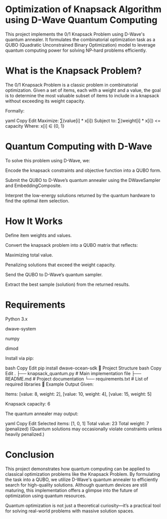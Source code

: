 # Optimization of Knapsack Algorithm using D-Wave Quantum Computing
This project implements the 0/1 Knapsack Problem using D-Wave's quantum annealer. It formulates the combinatorial optimization task as a QUBO (Quadratic Unconstrained Binary Optimization) model to leverage quantum computing power for solving NP-hard problems efficiently.

#  What is the Knapsack Problem?
The 0/1 Knapsack Problem is a classic problem in combinatorial optimization. Given a set of items, each with a weight and a value, the goal is to determine the most valuable subset of items to include in a knapsack without exceeding its weight capacity.

Formally:

yaml
Copy
Edit
Maximize:    ∑(value[i] * x[i])
Subject to:  ∑(weight[i] * x[i]) <= capacity
Where:       x[i] ∈ {0, 1}
#  Quantum Computing with D-Wave
To solve this problem using D-Wave, we:

Encode the knapsack constraints and objective function into a QUBO form.

Submit the QUBO to D-Wave’s quantum annealer using the DWaveSampler and EmbeddingComposite.

Interpret the low-energy solutions returned by the quantum hardware to find the optimal item selection.

#  How It Works
Define item weights and values.

Convert the knapsack problem into a QUBO matrix that reflects:

Maximizing total value.

Penalizing solutions that exceed the weight capacity.

Send the QUBO to D-Wave’s quantum sampler.

Extract the best sample (solution) from the returned results.

# Requirements
Python 3.x

dwave-system

numpy

dimod

Install via pip:

bash
Copy
Edit
pip install dwave-ocean-sdk
📁 Project Structure
bash
Copy
Edit
.
├── knapsack_quantum.py      # Main implementation file
├── README.md                # Project documentation
└── requirements.txt         # List of required libraries
📸 Example Output
Given:

Items: [value: 8, weight: 2], [value: 10, weight: 4], [value: 15, weight: 5]

Knapsack capacity: 6

The quantum annealer may output:

yaml
Copy
Edit
Selected items: [1, 0, 1]
Total value: 23
Total weight: 7 (penalized)
(Quantum solutions may occasionally violate constraints unless heavily penalized.)

# Conclusion
This project demonstrates how quantum computing can be applied to classical optimization problems like the Knapsack Problem. By formulating the task into a QUBO, we utilize D-Wave's quantum annealer to efficiently search for high-quality solutions. Although quantum devices are still maturing, this implementation offers a glimpse into the future of optimization using quantum resources.

Quantum optimization is not just a theoretical curiosity—it’s a practical tool for solving real-world problems with massive solution spaces.
